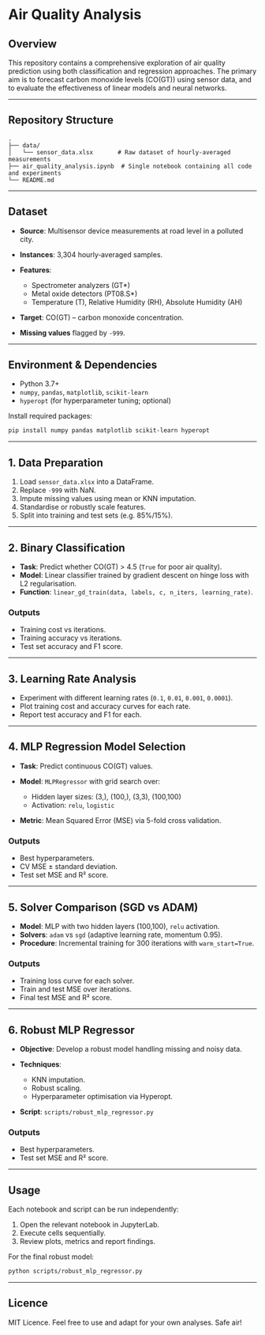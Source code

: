 # Air Quality Analysis

## Overview

This repository contains a comprehensive exploration of air quality prediction using both classification and regression approaches. The primary aim is to forecast carbon monoxide levels (CO(GT)) using sensor data, and to evaluate the effectiveness of linear models and neural networks.

---

## Repository Structure

```
.
├── data/
│   └── sensor_data.xlsx       # Raw dataset of hourly‑averaged measurements
├── air_quality_analysis.ipynb  # Single notebook containing all code and experiments
└── README.md                   
```

---

## Dataset

* **Source**: Multisensor device measurements at road level in a polluted city.
* **Instances**: 3,304 hourly‐averaged samples.
* **Features**:

  * Spectrometer analyzers (GT\*)
  * Metal oxide detectors (PT08.S\*)
  * Temperature (T), Relative Humidity (RH), Absolute Humidity (AH)
* **Target**: CO(GT) – carbon monoxide concentration.
* **Missing values** flagged by `-999`.

---

## Environment & Dependencies

* Python 3.7+
* `numpy`, `pandas`, `matplotlib`, `scikit-learn`
* `hyperopt` (for hyperparameter tuning; optional)

Install required packages:

```bash
pip install numpy pandas matplotlib scikit-learn hyperopt
```

---

## 1. Data Preparation

1. Load `sensor_data.xlsx` into a DataFrame.
2. Replace `-999` with NaN.
3. Impute missing values using mean or KNN imputation.
4. Standardise or robustly scale features.
5. Split into training and test sets (e.g. 85%/15%).

---

## 2. Binary Classification

* **Task**: Predict whether CO(GT) > 4.5 (`True` for poor air quality).
* **Model**: Linear classifier trained by gradient descent on hinge loss with L2 regularisation.
* **Function**: `linear_gd_train(data, labels, c, n_iters, learning_rate)`.

### Outputs

* Training cost vs iterations.
* Training accuracy vs iterations.
* Test set accuracy and F1 score.

---

## 3. Learning Rate Analysis

* Experiment with different learning rates (`0.1`, `0.01`, `0.001`, `0.0001`).
* Plot training cost and accuracy curves for each rate.
* Report test accuracy and F1 for each.

---

## 4. MLP Regression Model Selection

* **Task**: Predict continuous CO(GT) values.
* **Model**: `MLPRegressor` with grid search over:

  * Hidden layer sizes: (3,), (100,), (3,3), (100,100)
  * Activation: `relu`, `logistic`
* **Metric**: Mean Squared Error (MSE) via 5-fold cross validation.

### Outputs

* Best hyperparameters.
* CV MSE ± standard deviation.
* Test set MSE and R² score.

---

## 5. Solver Comparison (SGD vs ADAM)

* **Model**: MLP with two hidden layers (100,100), `relu` activation.
* **Solvers**: `adam` vs `sgd` (adaptive learning rate, momentum 0.95).
* **Procedure**: Incremental training for 300 iterations with `warm_start=True`.

### Outputs

* Training loss curve for each solver.
* Train and test MSE over iterations.
* Final test MSE and R² score.

---

## 6. Robust MLP Regressor

* **Objective**: Develop a robust model handling missing and noisy data.
* **Techniques**:

  * KNN imputation.
  * Robust scaling.
  * Hyperparameter optimisation via Hyperopt.
* **Script**: `scripts/robust_mlp_regressor.py`

### Outputs

* Best hyperparameters.
* Test set MSE and R² score.

---

## Usage

Each notebook and script can be run independently:

1. Open the relevant notebook in JupyterLab.
2. Execute cells sequentially.
3. Review plots, metrics and report findings.

For the final robust model:

```bash
python scripts/robust_mlp_regressor.py
```

---

## Licence

MIT Licence. Feel free to use and adapt for your own analyses. Safe air!

